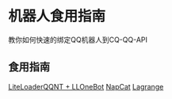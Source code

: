 # 机器人食用指南

教你如何快速的绑定QQ机器人到CQ-QQ-API

## 食用指南

[LiteLoaderQQNT + LLOneBot](PF-cq-api/机器人食用指南/LLOneBot)
[NapCat](PF-cq-api/机器人食用指南/NapCat)
[Lagrange](PF-cq-api/机器人食用指南/Lagrange)